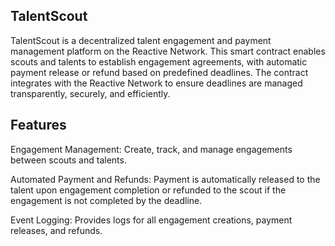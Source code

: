 ## TalentScout

TalentScout is a decentralized talent engagement and payment management platform on the Reactive Network. This smart contract enables scouts and talents to establish engagement agreements, with automatic payment release or refund based on predefined deadlines. The contract integrates with the Reactive Network to ensure deadlines are managed transparently, securely, and efficiently.

## Features
Engagement Management: Create, track, and manage engagements between scouts and talents.

Automated Payment and Refunds: Payment is automatically released to the talent upon engagement completion or refunded to the scout if the engagement is not completed by the deadline.

Event Logging: Provides logs for all engagement creations, payment releases, and refunds.
